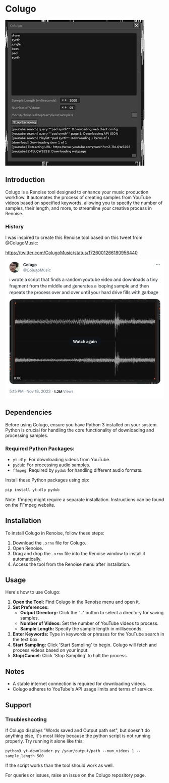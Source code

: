 # Colugo

![colugo-screenshot](doc-assets/colugo-screenshot.png)

## Introduction

Colugo is a Renoise tool designed to enhance your music production workflow. It automates the process of creating samples from YouTube videos based on specified keywords, allowing you to specify the number of samples, their length, and more, to streamline your creative process in Renoise.

### History

I was inspired to create this Renoise tool based on this tweet from @ColugoMusic:

https://twitter.com/ColugoMusic/status/1726001266180956440

![inspirational-tweet](doc-assets/colugo-tweet.png)

## Dependencies

Before using Colugo, ensure you have Python 3 installed on your system. Python is crucial for handling the core functionality of downloading and processing samples.

### Required Python Packages:

- `yt-dlp`: For downloading videos from YouTube.
- `pydub`: For processing audio samples.
- `ffmpeg`: Required by `pydub` for handling different audio formats.

Install these Python packages using pip:

```bash
pip install yt-dlp pydub
```

Note: ffmpeg might require a separate installation. Instructions can be found on the FFmpeg website.

## Installation
To install Colugo in Renoise, follow these steps:

1. Download the `.xrnx` file for Colugo.
2. Open Renoise.
3. Drag and drop the `.xrnx` file into the Renoise window to install it automatically.
4. Access the tool from the Renoise menu after installation.

## Usage
Here's how to use Colugo:

1. **Open the Tool:** Find Colugo in the Renoise menu and open it.
2. **Set Preferences:**
   - **Output Directory:** Click the '...' button to select a directory for saving samples.
   - **Number of Videos:** Set the number of YouTube videos to process.
   - **Sample Length:** Specify the sample length in milliseconds.
3. **Enter Keywords:** Type in keywords or phrases for the YouTube search in the text box.
4. **Start Sampling:** Click 'Start Sampling' to begin. Colugo will fetch and process videos based on your input.
5. **Stop/Cancel:** Click 'Stop Sampling' to halt the process.

## Notes
- A stable internet connection is required for downloading videos.
- Colugo adheres to YouTube's API usage limits and terms of service.

## Support

### Troubleshooting

If Colugo displays "Words saved and Output path set", but doesn't do anything else, it's most likley because the python script is not running properly. Try running it alone like this:

```
python3 yt-downloader.py /your/output/path --num_videos 1 --sample_length 500
```
If the script works than the tool should work as well.


For queries or issues, raise an issue on the Colugo repository page.

